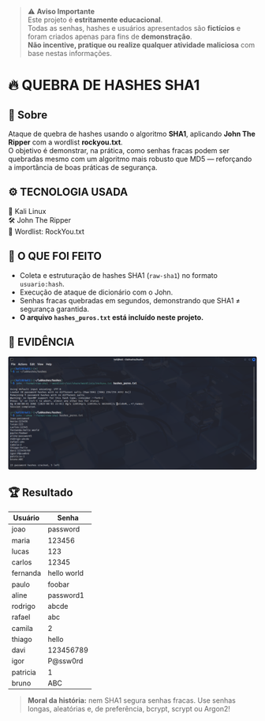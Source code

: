 > ⚠️ **Aviso Importante**  
> Este projeto é **estritamente educacional**.  
> Todas as senhas, hashes e usuários apresentados são **fictícios** e foram criados apenas para fins de **demonstração**.  
> **Não incentive, pratique ou realize qualquer atividade maliciosa** com base nestas informações.

# 🔥 QUEBRA DE HASHES SHA1

## 📂 Sobre
Ataque de quebra de hashes usando o algoritmo **SHA1**, aplicando **John The Ripper** com a wordlist **rockyou.txt**.  
O objetivo é demonstrar, na prática, como senhas fracas podem ser quebradas mesmo com um algoritmo mais robusto que MD5 — reforçando a importância de boas práticas de segurança.

## ⚙️ TECNOLOGIA USADA
🐍 Kali Linux  
🛠️ John The Ripper  
📜 Wordlist: RockYou.txt  

## 🚀 O QUE FOI FEITO
- Coleta e estruturação de hashes SHA1 (`raw-sha1`) no formato `usuario:hash`.  
- Execução de ataque de dicionário com o John.  
- Senhas fracas quebradas em segundos, demonstrando que SHA1 ≠ segurança garantida.  
- **O arquivo `hashes_puros.txt` está incluído neste projeto.**

## 📸 EVIDÊNCIA
![Evidência do Ataque](./Screenshot_2025-06-03_22-02-31.png)

## 🏆 Resultado
| Usuário  | Senha       |
|----------|-------------|
| joao     | password    |
| maria    | 123456      |
| lucas    | 123         |
| carlos   | 12345       |
| fernanda | hello world |
| paulo    | foobar      |
| aline    | password1   |
| rodrigo  | abcde       |
| rafael   | abc         |
| camila   | 2           |
| thiago   | hello       |
| davi     | 123456789   |
| igor     | P@ssw0rd    |
| patricia | 1           |
| bruno    | ABC         |

> **Moral da história:** nem SHA1 segura senhas fracas. Use senhas longas, aleatórias e, de preferência, bcrypt, scrypt ou Argon2!
